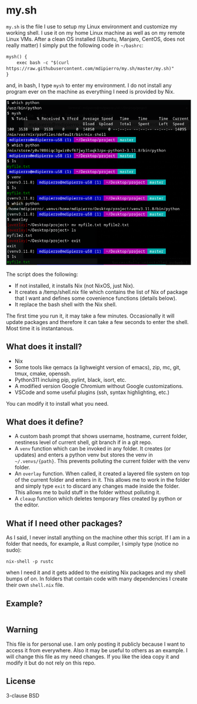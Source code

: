 # my.sh

`my.sh` is the file I use to setup my Linux environment and customize my working shell. I use it on my home Linux machine as well as on my remote Linux VMs. After a clean OS installed (Ubuntu, Manjaro, CentOS, does not really matter) I simply put the following code in `~/bashrc`:

```
mysh() {
    exec bash -c "$(curl https://raw.githubusercontent.com/mdipierro/my.sh/master/my.sh)"
}
```

and, in bash, I type `mysh` to enter my environment. I do not install any program ever on the machine as everything I need is provided by Nix.

![](console.png)

The script does the following:

- If not installed, it installs Nix (not NixOS, just Nix).
- It creates a /temp/shell.nix file which contains the list of Nix of package that I want and defines some covenience functions (details below).
- It replace the bash shell with the Nix shell.

The first time you run it, it may take a few minutes. Occasionally it will update packages and therefore it can take a few seconds to enter the shell. Most time it is instantanous.

## What does it install?

- Nix
- Some tools like qemacs (a lighweight version of emacs), zip, mc, git, tmux, cmake, openssh.
- Python311 incluing pip, pylint, black, isort, etc.
- A modified version Google Chromium without Google customizations.
- VSCode and some useful plugins (ssh, syntax highlighting, etc.)

You can modify it to install what you need.

## What does it define?

- A custom bash prompt that shows username, hostname, current folder, nestiness level of current shell, git branch if in a git repo.
- A `venv` function which can be invoked in any folder. It creates (or updates) and enters a python venv but stores the venv in `~/.venvs/{path}`. This prevents polluting the current folder with the venv folder.
- An `overlay` function. When called, it created a layered file system on top of the current folder and enters in it. This allows me to work in the folder and simply type `exit` to discard any changes made inside the folder. This allows me to build stuff in the folder without polluting it.
- A `cleaup` function which deletes temporary files created by python or the editor.


## What if I need other packages?

As I said, I never install anything on the machine other this script. If I am in a folder that needs, for example, a Rust compiler, I simply type (notice no sudo):

```
nix-shell -p rustc
```

when I need it and it gets added to the existing Nix packages and my shell bumps of on. In folders that contain code with many dependencies I create their own `shell.nix` file.

## Example?

```
```

## Warning

This file is for personal use. I am only posting it publicly because I want to access it from everywhere. Also it may be useful to others as an example. I will change this file as my need changes. If you like the idea copy it and modify it but do not rely on this repo.

## License

3-clause BSD